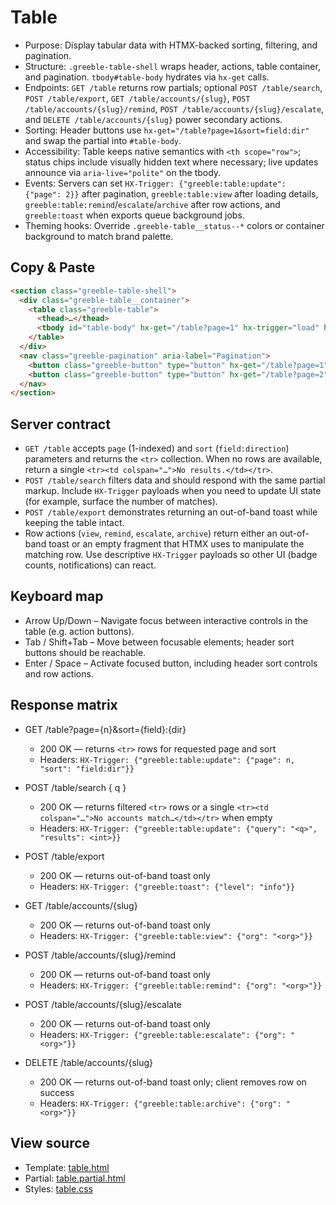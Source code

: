 # Table

- Purpose: Display tabular data with HTMX-backed sorting, filtering, and pagination.
- Structure: `.greeble-table-shell` wraps header, actions, table container, and pagination. `tbody#table-body` hydrates via `hx-get` calls.
- Endpoints: `GET /table` returns row partials; optional `POST /table/search`, `POST /table/export`,
  `GET /table/accounts/{slug}`, `POST /table/accounts/{slug}/remind`,
  `POST /table/accounts/{slug}/escalate`, and `DELETE /table/accounts/{slug}` power secondary
  actions.
- Sorting: Header buttons use `hx-get="/table?page=1&sort=field:dir"` and swap the partial into `#table-body`.
- Accessibility: Table keeps native semantics with `<th scope="row">`; status chips include visually hidden text where necessary; live updates announce via `aria-live="polite"` on the tbody.
- Events: Servers can set `HX-Trigger: {"greeble:table:update": {"page": 2}}` after pagination,
  `greeble:table:view` after loading details, `greeble:table:remind`/`escalate`/`archive` after row
  actions, and `greeble:toast` when exports queue background jobs.
- Theming hooks: Override `.greeble-table__status--*` colors or container background to match brand palette.

## Copy & Paste

```html
<section class="greeble-table-shell">
  <div class="greeble-table__container">
    <table class="greeble-table">
      <thead>…</thead>
      <tbody id="table-body" hx-get="/table?page=1" hx-trigger="load" hx-target="this" hx-swap="innerHTML"></tbody>
    </table>
  </div>
  <nav class="greeble-pagination" aria-label="Pagination">
    <button class="greeble-button" type="button" hx-get="/table?page=1" hx-target="#table-body" hx-swap="innerHTML">1</button>
    <button class="greeble-button" type="button" hx-get="/table?page=2" hx-target="#table-body" hx-swap="innerHTML">2</button>
  </nav>
</section>
```

## Server contract

- `GET /table` accepts `page` (1-indexed) and `sort` (`field:direction`) parameters and returns the
  `<tr>` collection. When no rows are available, return a single `<tr><td colspan="…">No results.</td></tr>`.
- `POST /table/search` filters data and should respond with the same partial markup. Include
  `HX-Trigger` payloads when you need to update UI state (for example, surface the number of
  matches).
- `POST /table/export` demonstrates returning an out-of-band toast while keeping the table intact.
- Row actions (`view`, `remind`, `escalate`, `archive`) return either an out-of-band toast or an
  empty fragment that HTMX uses to manipulate the matching row. Use descriptive `HX-Trigger`
  payloads so other UI (badge counts, notifications) can react.

## Keyboard map

- Arrow Up/Down – Navigate focus between interactive controls in the table (e.g. action buttons).
- Tab / Shift+Tab – Move between focusable elements; header sort buttons should be reachable.
- Enter / Space – Activate focused button, including header sort controls and row actions.

## Response matrix

- GET /table?page={n}&sort={field}:{dir}
  - 200 OK — returns `<tr>` rows for requested page and sort
  - Headers: `HX-Trigger: {"greeble:table:update": {"page": n, "sort": "field:dir"}}`

- POST /table/search { q }
  - 200 OK — returns filtered `<tr>` rows or a single `<tr><td colspan="…">No accounts match…</td></tr>` when empty
  - Headers: `HX-Trigger: {"greeble:table:update": {"query": "<q>", "results": <int>}}`

- POST /table/export
  - 200 OK — returns out-of-band toast only
  - Headers: `HX-Trigger: {"greeble:toast": {"level": "info"}}`

- GET /table/accounts/{slug}
  - 200 OK — returns out-of-band toast only
  - Headers: `HX-Trigger: {"greeble:table:view": {"org": "<org>"}}`

- POST /table/accounts/{slug}/remind
  - 200 OK — returns out-of-band toast only
  - Headers: `HX-Trigger: {"greeble:table:remind": {"org": "<org>"}}`

- POST /table/accounts/{slug}/escalate
  - 200 OK — returns out-of-band toast only
  - Headers: `HX-Trigger: {"greeble:table:escalate": {"org": "<org>"}}`

- DELETE /table/accounts/{slug}
  - 200 OK — returns out-of-band toast only; client removes row on success
  - Headers: `HX-Trigger: {"greeble:table:archive": {"org": "<org>"}}`

## View source

- Template: [table.html](https://github.com/Bakobiibizo/greeble/blob/main/packages/greeble_components/components/table/templates/table.html)
- Partial: [table.partial.html](https://github.com/Bakobiibizo/greeble/blob/main/packages/greeble_components/components/table/templates/table.partial.html)
- Styles: [table.css](https://github.com/Bakobiibizo/greeble/blob/main/packages/greeble_components/components/table/static/table.css)
